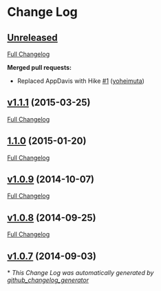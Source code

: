 # Change Log

## [Unreleased](https://github.com/mtburn/MTBurn-Android-SDK-Install-Guide/tree/HEAD)

[Full Changelog](https://github.com/mtburn/MTBurn-Android-SDK-Install-Guide/compare/v1.1.1...HEAD)

**Merged pull requests:**

- Replaced AppDavis with Hike [\#1](https://github.com/mtburn/MTBurn-Android-SDK-Install-Guide/pull/1) ([yoheimuta](https://github.com/yoheimuta))

## [v1.1.1](https://github.com/mtburn/MTBurn-Android-SDK-Install-Guide/tree/v1.1.1) (2015-03-25)

[Full Changelog](https://github.com/mtburn/MTBurn-Android-SDK-Install-Guide/compare/1.1.0...v1.1.1)

## [1.1.0](https://github.com/mtburn/MTBurn-Android-SDK-Install-Guide/tree/1.1.0) (2015-01-20)

[Full Changelog](https://github.com/mtburn/MTBurn-Android-SDK-Install-Guide/compare/v1.0.9...1.1.0)

## [v1.0.9](https://github.com/mtburn/MTBurn-Android-SDK-Install-Guide/tree/v1.0.9) (2014-10-07)

[Full Changelog](https://github.com/mtburn/MTBurn-Android-SDK-Install-Guide/compare/v1.0.8...v1.0.9)

## [v1.0.8](https://github.com/mtburn/MTBurn-Android-SDK-Install-Guide/tree/v1.0.8) (2014-09-25)

[Full Changelog](https://github.com/mtburn/MTBurn-Android-SDK-Install-Guide/compare/v1.0.7...v1.0.8)

## [v1.0.7](https://github.com/mtburn/MTBurn-Android-SDK-Install-Guide/tree/v1.0.7) (2014-09-03)



\* *This Change Log was automatically generated by [github_changelog_generator](https://github.com/skywinder/Github-Changelog-Generator)*